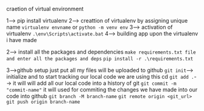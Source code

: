 craetion of virtual environment

1--> pip install virtualenv
2--> creattion of virtualenv by assigning unique name 
`virtualenv envname`
        or
`python -m venv env`
3--> activation of virtualenv
`.\env\Scripts\activate.bat`
4--> building app upon the virtualenv i have made

2--> install all the packages and dependencies
`make requirements.txt file and enter all the packages and deps`
`pip install -r .\requirements.txt`


3-->github setup 
just put all my files will be uploaded to github
`git init`--> initialize and to start tracking our local code we are using this cd
`git add .`--> it will will add all our local code into a history of git 
`git commit -m "commit-name"` it will used for commiting the changes we have made into our code into github
`git branch -M branch-name`
`git remote origin <git_url>`
`git push origin branch-name`